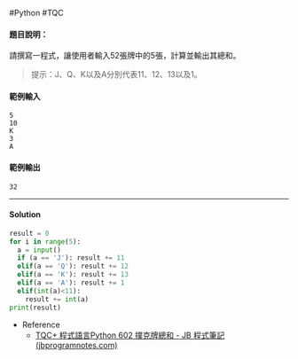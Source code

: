 #Python #TQC 
#### 題目說明：

請撰寫一程式，讓使用者輸入52張牌中的5張，計算並輸出其總和。

> 提示：J、Q、K以及A分別代表11、12、13以及1。

#### 範例輸入

```
5
10
K
3
A
```

#### 範例輸出

```
32
```

---
#### Solution
```python linenums="1"
result = 0
for i in range(5):
  a = input()
  if (a == 'J'): result += 11
  elif(a == 'Q'): result += 12
  elif(a == 'K'): result += 13
  elif(a == 'A'): result += 1
  elif(int(a)<11):
    result += int(a)
print(result)
```
- Reference
	- [TQC+ 程式語言Python 602 撲克牌總和 - JB 程式筆記 (jbprogramnotes.com)](https://jbprogramnotes.com/2020/05/tqc-%e7%a8%8b%e5%bc%8f%e8%aa%9e%e8%a8%80python-602-%e6%92%b2%e5%85%8b%e7%89%8c%e7%b8%bd%e5%92%8c/)